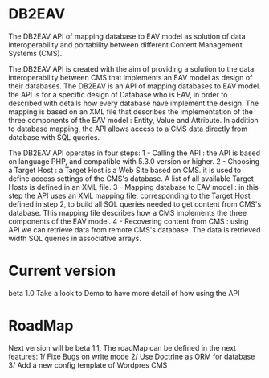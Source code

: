 # DB2EAV
The DB2EAV API of mapping database to EAV model as solution of data interoperability and portability
between different Content Management Systems (CMS).

The DB2EAV API is created with the aim of providing a solution to the data interoperability between CMS that
implements an EAV model as design of their databases. The DB2EAV is an API of mapping databases to EAV model.
the API is for a specific design of Database who is EAV, in order to described with details how every database
have implement the design. The mapping is based on an XML file that describes the implementation of the
three components of the EAV model : Entity, Value and Attribute. In addition to database mapping, the API allows
access to a CMS data directly from database with SQL queries.

The DB2EAV API operates in four steps:
1 - Calling the API : the API is based on language PHP, and compatible with 5.3.0 version or higher.
2 - Choosing a Target Host : a Target Host is a Web Site based on CMS. it is used to define access settings of the
CMS's database. A list of all available Target Hosts is defined in an XML file.
3 - Mapping database to EAV model : in this step the API uses an XML mapping file, corresponding to the Target Host
defined in step 2,  to build all SQL queries needed to get content from CMS's database. This mapping file describes how
a CMS implements the three components of the EAV model.
4 - Recovering content from CMS : using API we can retrieve data from remote CMS's database. The data is retrieved
width SQL queries in associative arrays.

# Current version
beta 1.0
Take a look to Demo to have more detail of how using the API

# RoadMap
Next version will be beta 1.1,
The roadMap can be defined in the next features:
1/ Fixe Bugs on write mode
2/ Use Doctrine as ORM for database
3/ Add a new config template of Wordpres CMS

